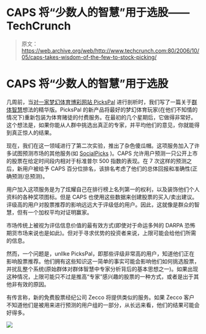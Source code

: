 # CAPS 将“少数人的智慧”用于选股——TechCrunch

> 原文：<https://web.archive.org/web/http://www.techcrunch.com:80/2006/10/05/caps-takes-wisdom-of-the-few-to-stock-picking/>

# CAPS 将“少数人的智慧”用于选股

 [](https://web.archive.org/web/20210916112024/http://caps.fool.com/) 几周前，当[对一家梦幻体育博彩网站 PicksPal](https://web.archive.org/web/20210916112024/http://www.beta.techcrunch.com/2006/09/19/pickspal-could-disrupt-sports-betting-markets/) 进行剖析时，我们写了一篇关于[群体智慧](https://web.archive.org/web/20210916112024/http://www.amazon.com/exec/obidos/ASIN/0385503865/bookstorenow57-20)想法的精华版。PicksPal 的新产品将最好的梦幻体育玩家(在他们不知情的情况下)重新包装为体育赌徒的付费服务。在最初的几个星期后，它做得非常好。这个想法是，如果你能从人群中挑选出真正的专家，并平均他们的意见，你就能得到真正惊人的结果。

现在，我们在这一领域进行了第二次实验，推出了杂色傻瓜帽。这项服务加入了许多试图预测市场的其他服务(如 [SocialPicks](https://web.archive.org/web/20210916112024/http://www.beta.techcrunch.com/2006/08/21/socialpicks-enables-collaborative-investment-research/) )。CAPS 允许用户预测一只公开上市的股票在给定时间段内相对于标准普尔 500 指数的表现。在 7 次这样的预测之后，新用户被给予 CAPS 百分位排名，该排名考虑了他们的总体回报和准确性(正确预测/总预测)。

用户加入这项服务是为了炫耀自己在排行榜上名列第一的权利，以及装饰他们个人资料的各种奖项图标。但是 CAPS 也使用这些数据来创建股票的买入/卖出建议。评级高的用户对股票推荐的影响远远大于评级低的用户。因此，这就像是群众的智慧，但有一个加权平均对证明赢家。

市场传统上被视为评估信息价值的最有效方式(即使对于命运多舛的 DARPA 恐怖期货市场来说也是如此)。但对于寻求优势的投资者来说，上限可能会给他们所需的信息。

然而，一个问题是，unllke PicksPal，即那些评级非常高的用户，知道他们正在影响股票推荐。他们拥有这些知识这一简单的事实可能会影响他们如何挑选股票，并扰乱整个系统(原始群体对群体智慧中专家分析背后的基本思想之一)。如果出现这种情况，上限可能只不过是推高“专家”感兴趣的股票的一种方式，或者是出于其他非有效的原因。

有传言称，新的免费股票经纪公司 Zecco 将提供类似的服务。如果 Zecco 客户不知道他们是被用来进行预测的用户组的一部分，从长远来看，他们的结果可能会好得多。

![](img/ba256ea31793793076fe0cd80ef10616.png)